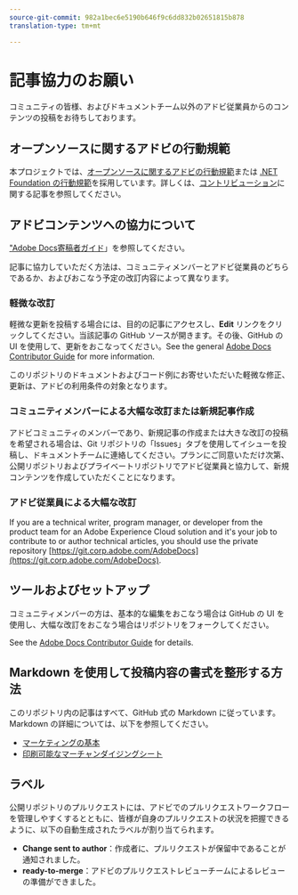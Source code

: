 ```yaml
---
source-git-commit: 982a1bec6e5190b646f9c6dd832b02651815b878
translation-type: tm+mt

---
```

# 記事協力のお願い

コミュニティの皆様、およびドキュメントチーム以外のアドビ従業員からのコンテンツの投稿をお待ちしております。

## オープンソースに関するアドビの行動規範

本プロジェクトでは、[オープンソースに関するアドビの行動規範](code-of-conduct.md)または [.NET Foundation の行動規範](https://dotnetfoundation.org/code-of-conduct)を採用しています。詳しくは、[コントリビューション](contributing.md)に関する記事を参照してください。

## アドビコンテンツへの協力について

["Adobe Docs寄稿者ガイド](https://docs.adobe.com/content/help/en/contributor/contributor-guide/introduction.html)」を参照してください。

記事に協力していただく方法は、コミュニティメンバーとアドビ従業員のどちらであるか、およびおこなう予定の改訂内容によって異なります。

### 軽微な改訂

軽微な更新を投稿する場合には、目的の記事にアクセスし、**Edit** リンクをクリックしてください。当該記事の GitHub ソースが開きます。その後、GitHub の UI を使用して、更新をおこなってください。See the general [Adobe Docs Contributor Guide](https://docs.adobe.com/content/help/en/contributor/contributor-guide/introduction.html) for more information.

このリポジトリのドキュメントおよびコード例にお寄せいただいた軽微な修正、更新は、アドビの利用条件の対象となります。

### コミュニティメンバーによる大幅な改訂または新規記事作成

アドビコミュニティのメンバーであり、新規記事の作成または大きな改訂の投稿を希望される場合は、Git リポジトリの「Issues」タブを使用してイシューを投稿し、ドキュメントチームに連絡してください。プランにご同意いただけ次第、公開リポジトリおよびプライベートリポジトリでアドビ従業員と協力して、新規コンテンツを作成していただくことになります。

<!--
If you submit a pull request with significant changes to documentation and code examples, you'll see a message in the pull request asking you to submit an online contribution license agreement (CLA). We need you to complete the online form before we can review your pull request.
-->

### アドビ従業員による大幅な改訂

If you are a technical writer, program manager, or developer from the product team for an Adobe Experience Cloud solution and it's your job to contribute to or author technical articles, you should use the private repository [https://git.corp.adobe.com/AdobeDocs](https://git.corp.adobe.com/AdobeDocs). <!--Employees from other parts of the Adobe world should use the public repo for minor updates.-->

## ツールおよびセットアップ

コミュニティメンバーの方は、基本的な編集をおこなう場合は GitHub の UI を使用し、大幅な改訂をおこなう場合はリポジトリをフォークしてください。

See the [Adobe Docs Contributor Guide](https://docs.adobe.com/content/help/en/contributor/contributor-guide/introduction.html) for details.

## Markdown を使用して投稿内容の書式を整形する方法

このリポジトリ内の記事はすべて、GitHub 式の Markdown に従っています。Markdown の詳細については、以下を参照してください。

* [マーケティングの基本](https://help.github.com/articles/markdown-basics/)
* [印刷可能なマーチャンダイジングシート](https://guides.github.com/pdfs/markdown-cheatsheet-online.pdf)

## ラベル

公開リポジトリのプルリクエストには、アドビでのプルリクエストワークフローを管理しやすくするとともに、皆様が自身のプルリクエストの状況を把握できるように、以下の自動生成されたラベルが割り当てられます。

* **Change sent to author**：作成者に、プルリクエストが保留中であることが通知されました。
* **ready-to-merge**：アドビのプルリクエストレビューチームによるレビューの準備ができました。



